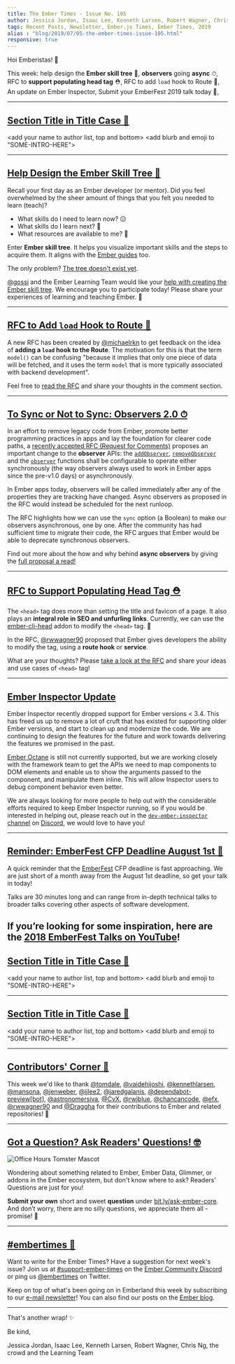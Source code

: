 ```yaml
---
title: The Ember Times - Issue No. 105
author: Jessica Jordan, Isaac Lee, Kenneth Larsen, Robert Wagner, Chris Ng, the crowd
tags: Recent Posts, Newsletter, Ember.js Times, Ember Times, 2019
alias : "blog/2019/07/05-the-ember-times-issue-105.html"
responsive: true
---
```


Hoi Emberistas! 🐹

This week:
help design the **Ember skill tree** 🌱,
**observers** going **async** ⏱,
RFC to **support populating head tag** ⛑️,
RFC to add `load` hook to Route 🎣,
An update on Ember Inspector,
Submit your EmberFest 2019 talk today 🎤,

---

## [Section Title in Title Case 🐹](#section-url)
<change section title emoji>
<consider adding some bold to your paragraph>

<add your name to author list, top and bottom>
<add blurb and emoji to "SOME-INTRO-HERE">

---

## [Help Design the Ember Skill Tree 🌱](https://discuss.emberjs.com/t/learning-ember-ember-skill-tree/16725)

Recall your first day as an Ember developer (or mentor). Did you feel overwhelmed by the sheer amount of things that you felt you needed to learn (teach)?

- What skills do I need to learn now? 😕
- What skills do I learn next? 🤯
- What resources are available to me? 🥺

Enter **Ember skill tree**. It helps you visualize important skills and the steps to acquire them. It aligns with the [Ember guides](https://guides.emberjs.com/release/) too.

The only problem? [The tree doesn't exist yet](https://discuss.emberjs.com/t/learning-ember-ember-skill-tree/16725).

[@gossi](https://github.com/gossi) and the Ember Learning Team would like your [help with creating the Ember skill tree](https://discuss.emberjs.com/t/learning-ember-ember-skill-tree/16725). We encourage you to participate today! Please share your experiences of learning and teaching Ember. 💞

---

## [RFC to Add `load` Hook to Route 🎣](https://github.com/emberjs/rfcs/pull/510)

A new RFC has been created by [@michaelrkn](https://github.com/michaelrkn) to get feedback on the idea of **adding a `load` hook to the Route**. The motivation for this is that the term `model()` can be confusing "because it implies that only one piece of data will be fetched, and it uses the term `model` that is more typically associated with backend development".

Feel free to [read the RFC](https://github.com/michaelrkn/rfcs/blob/route-data/text/0000-route-data-loading.md) and share your thoughts in the comment section.

---

## [To Sync or Not to Sync: Observers 2.0 ⏱](https://emberjs.github.io/rfcs/0494-async-observers.html)

In an effort to remove legacy code from Ember, promote better programming practices in apps and lay the foundation for clearer code paths, a [recently accepted RFC (Request for Comments)](https://github.com/emberjs/rfcs/pull/494) proposes an important change to the **observer** APIs: the [`addObserver`](http://api.emberjs.com/ember/release/functions/@ember%2Fobject%2Fobservers/addObserver), [`removeObserver`](http://api.emberjs.com/ember/release/functions/@ember%2Fobject%2Fobservers/removeObserver) and the [`observer`](http://api.emberjs.com/ember/release/functions/@ember%2Fobject/observer) functions shall be configurable to operate either synchronously (the way observers always used to work in Ember apps since the pre-v1.0 days) or asynchronously.

In Ember apps today, observers will be called immediately after any of the properties they are tracking have changed. Async observers as proposed in the RFC would instead be scheduled for the next runloop.

The RFC highlights how we can use the `sync` option (a Boolean) to make our observers asynchronous, one by one. After the community has had sufficient time to migrate their code, the RFC argues that Ember would be able to deprecate synchronous observers.

Find out more about the how and why behind **async observers** by giving the [full proposal a read!](https://emberjs.github.io/rfcs/0494-async-observers.html)

---

## [RFC to Support Populating Head Tag ⛑️](https://github.com/emberjs/rfcs/pull/506)

The `<head>` tag does more than setting the title and favicon of a page. It also plays an **integral role in SEO and unfurling links**. Currently, we can use the [ember-cli-head](https://github.com/ronco/ember-cli-head) addon to modify the `<head>` tag. 💛

In the RFC, [@rwwagner90](https://github.com/rwwagner90) proposed that Ember gives developers the ability to modify the tag, using a **route hook** or **service**.

What are your thoughts? Please [take a look at the RFC](https://github.com/emberjs/rfcs/pull/506) and share your ideas and use cases of `<head>` tag!

---

## [Ember Inspector Update](https://github.com/emberjs/ember-inspector)

Ember Inspector recently dropped support for Ember versions < 3.4. This has freed us up to
remove a lot of cruft that has existed for supporting older Ember versions, and start to clean
up and modernize the code. We are continuing to design the features for the future and work
towards delivering the features we promised in the past.

[Ember Octane](https://emberjs.com/editions/octane/) is still not currently supported, but we are working closely with the framework team to
get the APIs we need to map components to DOM elements and enable us to show the arguments
passed to the component, and manipulate them inline. This will allow Inspector users to debug component behavior even better.

We are always looking for more people to help out with the considerable efforts required to keep
Ember Inspector running, so if you would be interested in helping out, please reach out in the
[`dev-ember-inspector` channel](https://discordapp.com/channels/480462759797063690/486243207072710656) on [Discord](https://discordapp.com/invite/emberjs), we would love to have you!


---

## [Reminder: EmberFest CFP Deadline August 1st 🎤](https://cfp.emberfest.eu/events/emberfest-2019)

A quick reminder that the [EmberFest](https://emberfest.eu/) CFP deadline is fast approaching. We are just short of a month away from the August 1st deadline, so get your talk in today!

Talks are 30 minutes long and can range from in-depth technical talks to broader talks covering other aspects of software development.

If you’re looking for some inspiration, here are the [2018 EmberFest Talks on YouTube](https://www.youtube.com/watch?v=oRzmDobMZ_Q&list=PLN4SpDLOSVkSB9034lDNdP1JoNBGssax9)!
---

## [Section Title in Title Case 🐹](#section-url)
<change section title emoji>
<consider adding some bold to your paragraph>

<add your name to author list, top and bottom>
<add blurb and emoji to "SOME-INTRO-HERE">

---

## [Section Title in Title Case 🐹](#section-url)
<change section title emoji>
<consider adding some bold to your paragraph>

<add your name to author list, top and bottom>
<add blurb and emoji to "SOME-INTRO-HERE">

---

## [Contributors' Corner 👏](https://guides.emberjs.com/release/contributing/repositories/)

<p>This week we'd like to thank <a href="https://github.com/tomdale" target="gh-user">@tomdale</a>, <a href="https://github.com/vaidehijoshi" target="gh-user">@vaidehijoshi</a>, <a href="https://github.com/kennethlarsen" target="gh-user">@kennethlarsen</a>, <a href="https://github.com/mansona" target="gh-user">@mansona</a>, <a href="https://github.com/jenweber" target="gh-user">@jenweber</a>, <a href="https://github.com/ijlee2" target="gh-user">@ijlee2</a>, <a href="https://github.com/jaredgalanis" target="gh-user">@jaredgalanis</a>, <a href="https://github.com/apps/dependabot-preview" target="gh-user">@dependabot-preview[bot]</a>, <a href="https://github.com/astronomersiva" target="gh-user">@astronomersiva</a>, <a href="https://github.com/CvX" target="gh-user">@CvX</a>, <a href="https://github.com/rwjblue" target="gh-user">@rwjblue</a>, <a href="https://github.com/chancancode" target="gh-user">@chancancode</a>, <a href="https://github.com/efx" target="gh-user">@efx</a>, <a href="https://github.com/rwwagner90" target="gh-user">@rwwagner90</a> and <a href="https://github.com/Draggha" target="gh-user">@Draggha</a> for their contributions to Ember and related repositories! 💖</p>

---

## [Got a Question? Ask Readers' Questions! 🤓](https://docs.google.com/forms/d/e/1FAIpQLScqu7Lw_9cIkRtAiXKitgkAo4xX_pV1pdCfMJgIr6Py1V-9Og/viewform)

<div class="blog-row">
  <img class="float-right small transparent padded" alt="Office Hours Tomster Mascot" title="Readers' Questions" src="/images/tomsters/officehours.png" />

  <p>Wondering about something related to Ember, Ember Data, Glimmer, or addons in the Ember ecosystem, but don't know where to ask? Readers’ Questions are just for you!</p>

<p><strong>Submit your own</strong> short and sweet <strong>question</strong> under <a href="https://bit.ly/ask-ember-core" target="rq">bit.ly/ask-ember-core</a>. And don’t worry, there are no silly questions, we appreciate them all - promise! 🤞</p>

</div>

---

## [#embertimes 📰](https://blog.emberjs.com/tags/newsletter.html)

Want to write for the Ember Times? Have a suggestion for next week's issue? Join us at [#support-ember-times](https://discordapp.com/channels/480462759797063690/485450546887786506) on the [Ember Community Discord](https://discordapp.com/invite/zT3asNS) or ping us [@embertimes](https://twitter.com/embertimes) on Twitter.

Keep on top of what's been going on in Emberland this week by subscribing to our [e-mail newsletter](https://the-emberjs-times.ongoodbits.com/)! You can also find our posts on the [Ember blog](https://emberjs.com/blog/tags/newsletter.html).

---

That's another wrap! ✨

Be kind,

Jessica Jordan, Isaac Lee, Kenneth Larsen, Robert Wagner, Chris Ng, the crowd and the Learning Team
